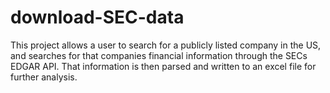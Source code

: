 # download-SEC-data
This project allows a user to search for a publicly listed company in the US, and searches for that companies financial information through the SECs EDGAR API. That information is then parsed and written to an excel file for further analysis.

